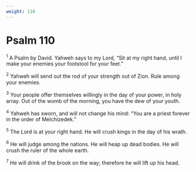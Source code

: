```yaml
---
weight: 110
---
```


# Psalm 110

<sup>1</sup> A Psalm by David. Yahweh says to my Lord, “Sit at my right hand, until I make your enemies your footstool for your feet.” 

<sup>2</sup> Yahweh will send out the rod of your strength out of Zion. Rule among your enemies. 

<sup>3</sup> Your people offer themselves willingly in the day of your power, in holy array. Out of the womb of the morning, you have the dew of your youth. 

<sup>4</sup> Yahweh has sworn, and will not change his mind: “You are a priest forever in the order of Melchizedek.” 

<sup>5</sup> The Lord is at your right hand. He will crush kings in the day of his wrath. 

<sup>6</sup> He will judge among the nations. He will heap up dead bodies. He will crush the ruler of the whole earth. 

<sup>7</sup> He will drink of the brook on the way; therefore he will lift up his head. 


